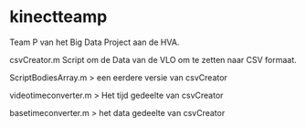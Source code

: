 # kinectteamp

Team P van het Big Data Project aan de HVA.

csvCreator.m
Script om de Data van de VLO om te zetten naar CSV formaat.

ScriptBodiesArray.m > een eerdere versie van csvCreator

videotimeconverter.m > Het tijd gedeelte van csvCreator

basetimeconverter.m > het data gedeelte van csvCreator